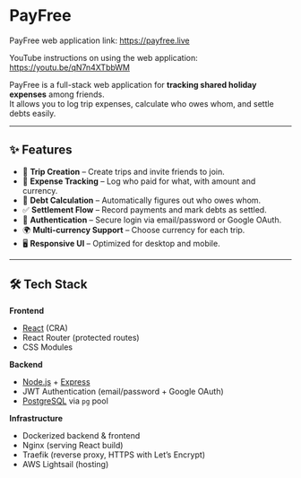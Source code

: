 # PayFree

PayFree web application link: https://payfree.live

YouTube instructions on using the web application: https://youtu.be/qN7n4XTbbWM

PayFree is a full-stack web application for **tracking shared holiday expenses** among friends.  
It allows you to log trip expenses, calculate who owes whom, and settle debts easily.

---

## ✨ Features

- 🧾 **Trip Creation** – Create trips and invite friends to join.
- 💸 **Expense Tracking** – Log who paid for what, with amount and currency.
- 🔄 **Debt Calculation** – Automatically figures out who owes whom.
- ✅ **Settlement Flow** – Record payments and mark debts as settled.
- 🔐 **Authentication** – Secure login via email/password or Google OAuth.
- 🌍 **Multi-currency Support** – Choose currency for each trip.
- 🖥 **Responsive UI** – Optimized for desktop and mobile.

---

## 🛠 Tech Stack

**Frontend**

- [React](https://react.dev/) (CRA)
- React Router (protected routes)
- CSS Modules

**Backend**

- [Node.js](https://nodejs.org/) + [Express](https://expressjs.com/)
- JWT Authentication (email/password + Google OAuth)
- [PostgreSQL](https://www.postgresql.org/) via `pg` pool

**Infrastructure**

- Dockerized backend & frontend
- Nginx (serving React build)
- Traefik (reverse proxy, HTTPS with Let’s Encrypt)
- AWS Lightsail (hosting)
